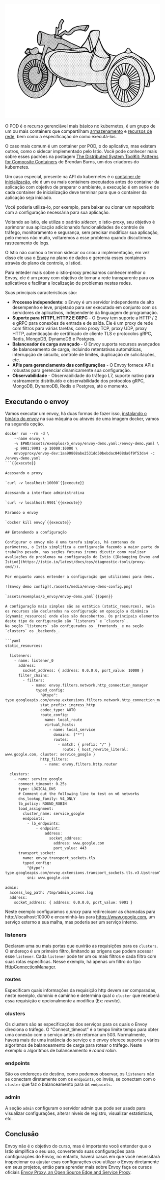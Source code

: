 ![sidecar couple](./assets/media/sidecar2-small.png)

O POD é o recurso gerenciável mais básico no kubernetes, é um grupo de um ou mais containers que compartilham  [armazenamento](https://kubernetes.io/docs/concepts/workloads/pods/#pod-storage) e [recursos de rede](https://kubernetes.io/docs/concepts/workloads/pods/#pod-networking), bem como a especificação de como executá-los.

O caso mais comum é um container por POD, o do aplicativo, mas existem outros, como o sidecar implementado pelo  Istio. Você pode conhecer mais sobre esses padrões na postagem [The Distributed System ToolKit: Patterns for Composite Containers](https://kubernetes.io/blog/2015/06/the-distributed-system-toolkit-patterns/) de Brendan Burns, um dos criadores do kubernetes.

Um caso especial, presente na API do kubernetes é o [container de inicialização](https://kubernetes.io/docs/concepts/workloads/pods/init-containers/), ele é um ou mais containers executados antes do container da aplicação com objetivo de preparar o ambiente, a execução é em seríe e de cada container de inicialização deve terminar para que o container da aplicação seja iniciado.

Você poderia utiliza-lo, por exemplo, para baixar ou clonar um repositório com a configuração necessária para sua aplicação.

Voltando ao Istio, ele utiliza o padrão _sidecar_, o istio-proxy, seu objetivo é aprimorar sua aplicação adicionando funcionalidades de controle de tráfego, monitoramento e segurança, sem precisar modificar sua aplicação, pelo menos não muito, voltaremos a esse problema quando discutirmos rastreamento de logs.

O Istio não cunhou o termon sidecar ou criou a implementação, em vez disso ele usa o [Envoy](https://istio.io/latest/docs/ops/deployment/architecture/) no plano de dados e gerencia esses containers através do plano de controle, o Istiod.

Para enteder mais sobre o istio-proxy precisamos conhecer melhor o Envoy, ele é um proxy com objetivo de tornar a rede transparente para os aplicativos e facilitar a localização de problemas nestas redes.

Suas principais caracteristicas são:

* **Processo independente**: o Envoy é um servidor independente de alto desempenho e leve, projetado para ser executado em conjunto com os servidores de aplicativos, independente da linguagem de programação.
* **Suporte para HTTP1, HTTP2 E GRPC** - O Envoy tem suporte a HTTP / 2 e gRPC para conexões de entrada e de saída. Ele é um proxy de rede com filtros para várias tarefas, como proxy TCP, proxy UDP, proxy HTTP, autenticação de certificado de cliente TLS e protocolos gRPC, Redis, MongoDB, DynamoDB e Postgres.
* **Balanceador de carga avançado** - O Envoy suporta recursos avançados de balanceamento de carga, incluindo retentativas automáticas, interrupção de circuito, controle de limites, duplicação de solicitações, etc.
* **APIs para gerenciamento das configurações** - O Envoy fornece APIs robustas para gerenciar dinamicamente sua configuração.
* **Observabilidade** - Observabilidade do tráfego L7, suporte nativo para rastreamento distribuído e observabilidade dos protocolos gRPC, MongoDB, DynamoDB, Redis e Postgres, até o momento.

## Executando o envoy

Vamos executar um envoy, há duas formas de fazer isso, [instalando o binário do envoy](https://www.envoyproxy.io/docs/envoy/latest/start/install) na sua máquina ou através de uma imagem docker, vamos na segunda opção.


```
docker run --rm -d \
    --name envoy \
    -v $PWD/assets/exemplos/5_envoy/envoy-demo.yaml:/envoy-demo.yaml \
    -p 9901:9901 -p 10000:10000 \
    envoyproxy/envoy-dev:1aa90808abe2531dd50bebdac0408da6f9f53da4 -c /envoy-demo.yaml
```{{execute}}

Acessando o proxy

`curl -v localhost:10000`{{execute}}

Acessando a interface administrativa

`curl -v localhost:9901`{{execute}}

Parando o envoy

`docker kill envoy`{{execute}}

## Entendendo a configuração

Configurar o envoy não é uma tarefa simples, há centenas de parâmetros, o Istio simplifica a configuração fazendo a maior parte do trabalho pesado, nas seções futuras iremos dicutir como realizar avaliações de problemas na configuração do Istio ([Debugging Envoy and Istiod](https://istio.io/latest/docs/ops/diagnostic-tools/proxy-cmd/)).

Por enquanto vamos entender a configuração que utilizamos para demo.

![Envoy demo config](./assets/media/envoy-demo-config.png)

`assets/exemplos/5_envoy/envoy-demo.yaml`{{open}}

A configuração mais simples são as estática (static_resources), nela os recursos são declarados na configuração em oposição a dinâmica (dynamic_resources) onde eles são descobertos. Os principais elementos deste tipo de configuração são `listeners` e `clusters`. 
Na seção `listeners` são configurados os _frontends_ e na seção `clusters` os _backends_.

```yaml
static_resources:

  listeners:
    - name: listener_0
      address:
        socket_address: { address: 0.0.0.0, port_value: 10000 }
      filter_chains:
        - filters:
            - name: envoy.filters.network.http_connection_manager
              typed_config:
                "@type": type.googleapis.com/envoy.extensions.filters.network.http_connection_manager.v3.HttpConnectionManager
                stat_prefix: ingress_http
                codec_type: AUTO
                route_config:
                  name: local_route
                  virtual_hosts:
                    - name: local_service
                      domains: ["*"]
                      routes:
                        - match: { prefix: "/" }
                          route: { host_rewrite_literal: www.google.com, cluster: service_google }
                http_filters:
                  - name: envoy.filters.http.router

  clusters:
    - name: service_google
      connect_timeout: 0.25s
      type: LOGICAL_DNS
      # Comment out the following line to test on v6 networks
      dns_lookup_family: V4_ONLY
      lb_policy: ROUND_ROBIN
      load_assignment:
        cluster_name: service_google
        endpoints:
          - lb_endpoints:
              - endpoint:
                  address:
                    socket_address:
                      address: www.google.com
                      port_value: 443
      transport_socket:
        name: envoy.transport_sockets.tls
        typed_config:
          "@type": type.googleapis.com/envoy.extensions.transport_sockets.tls.v3.UpstreamTlsContext
          sni: www.google.com

admin:
  access_log_path: /tmp/admin_access.log
  address:
    socket_address: { address: 0.0.0.0, port_value: 9901 }
````

Neste exemplo configuramos o _proxy_ para redirecioanr as chamadas para http://localhost:10000 e encaminhá-las para https://www.google.com, um serviço externo a sua malha, mas poderia ser um serviço interno.

### listeners
Declaram uma ou mais portas que ouvirão as requisições para os `clusters`. O endereço é um primeiro filtro, limitando as origens que podem acessar esse `listener`.
Cada `listener` pode ter um ou mais filtros e cada filtro com suas rotas específicas. Nesse exemplo, há apenas um filtro do tipo [HttpConnectionManager](https://www.envoyproxy.io/docs/envoy/latest/api-v2/config/filter/network/http_connection_manager/v2/http_connection_manager.proto).

### routes
Especificam quais informações da requisição http devem ser comparadas, neste exemplo, domínio e caminho e determina qual o `cluster` que receberá essa requisição e opcionalmente a modifica (Ex: _rewrite_).

### clusters
Os clusters são as especificações dos serviços para os quais o Envoy direciona o tráfego.
O “Connect_timeout” é o tempo limite tempo para obter uma conexão com o serviço antes de retornar um 503.
Normalmente, haverá mais de uma instância do serviço e o envoy oferece suporte a vários algoritmos de balanceamento de carga para rotear o tráfego. Neste exemplo o algoritmos de balanceamento é _round robin_.

### endpoints
São os endereços de destino, como podemos observar, os `listeners` não se conectam diretamente com os `endpoints`, oo invés, se conectam com o `cluster` que faz o balanceamento para os `endpoints`.

### admin
A seção `admin` configuram o servidor admin que pode ser usado para visualizar configurações, alterar níveis de registro, visualizar estatísticas, etc.

## Conclusão

Envoy não é o objetivo do curso, mas é importante você entender que o Istio simplifica o seu uso, convertendo suas configurações para configurações do Envoy, no entanto, haverá casos em que você necessitará inspecionar ou ajustar esas configurações e/ou utilizar o Envoy diretamente em seus projetos, então para aprender mais sobre Envoy faça os cursos oficiais [Envoy Proxy, an Open Source Edge and Service Proxy](https://www.katacoda.com/envoyproxy).
